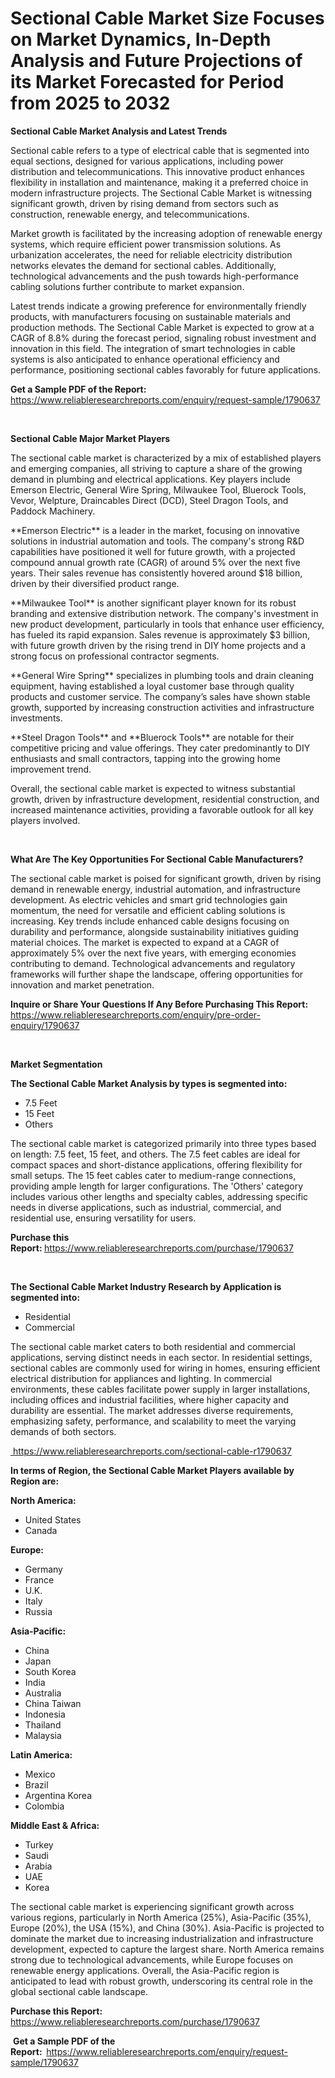 <p><h1>Sectional Cable Market Size Focuses on Market Dynamics, In-Depth Analysis and Future Projections of its Market Forecasted for Period from 2025 to 2032</h1></p><p><strong>Sectional Cable Market Analysis and Latest Trends</strong></p>
<p><p>Sectional cable refers to a type of electrical cable that is segmented into equal sections, designed for various applications, including power distribution and telecommunications. This innovative product enhances flexibility in installation and maintenance, making it a preferred choice in modern infrastructure projects. The Sectional Cable Market is witnessing significant growth, driven by rising demand from sectors such as construction, renewable energy, and telecommunications. </p><p>Market growth is facilitated by the increasing adoption of renewable energy systems, which require efficient power transmission solutions. As urbanization accelerates, the need for reliable electricity distribution networks elevates the demand for sectional cables. Additionally, technological advancements and the push towards high-performance cabling solutions further contribute to market expansion.</p><p>Latest trends indicate a growing preference for environmentally friendly products, with manufacturers focusing on sustainable materials and production methods. The Sectional Cable Market is expected to grow at a CAGR of 8.8% during the forecast period, signaling robust investment and innovation in this field. The integration of smart technologies in cable systems is also anticipated to enhance operational efficiency and performance, positioning sectional cables favorably for future applications.</p></p>
<p><strong>Get a Sample PDF of the Report:&nbsp;</strong> <a href="https://www.reliableresearchreports.com/enquiry/request-sample/1790637?utm_campaign=48&utm_medium=2&utm_source=Github&utm_content=ia&utm_term=16042025&utm_id=sectional-cable">https://www.reliableresearchreports.com/enquiry/request-sample/1790637</a></p>
<p>&nbsp;</p>
<p><strong>Sectional Cable Major Market Players</strong></p>
<p><p>The sectional cable market is characterized by a mix of established players and emerging companies, all striving to capture a share of the growing demand in plumbing and electrical applications. Key players include Emerson Electric, General Wire Spring, Milwaukee Tool, Bluerock Tools, Vevor, Welpture, Draincables Direct (DCD), Steel Dragon Tools, and Paddock Machinery.</p><p>**Emerson Electric** is a leader in the market, focusing on innovative solutions in industrial automation and tools. The company's strong R&D capabilities have positioned it well for future growth, with a projected compound annual growth rate (CAGR) of around 5% over the next five years. Their sales revenue has consistently hovered around $18 billion, driven by their diversified product range.</p><p>**Milwaukee Tool** is another significant player known for its robust branding and extensive distribution network. The company's investment in new product development, particularly in tools that enhance user efficiency, has fueled its rapid expansion. Sales revenue is approximately $3 billion, with future growth driven by the rising trend in DIY home projects and a strong focus on professional contractor segments.</p><p>**General Wire Spring** specializes in plumbing tools and drain cleaning equipment, having established a loyal customer base through quality products and customer service. The company’s sales have shown stable growth, supported by increasing construction activities and infrastructure investments. </p><p>**Steel Dragon Tools** and **Bluerock Tools** are notable for their competitive pricing and value offerings. They cater predominantly to DIY enthusiasts and small contractors, tapping into the growing home improvement trend.</p><p>Overall, the sectional cable market is expected to witness substantial growth, driven by infrastructure development, residential construction, and increased maintenance activities, providing a favorable outlook for all key players involved.</p></p>
<p>&nbsp;</p>
<p><strong>What Are The Key Opportunities For Sectional Cable Manufacturers?</strong></p>
<p><p>The sectional cable market is poised for significant growth, driven by rising demand in renewable energy, industrial automation, and infrastructure development. As electric vehicles and smart grid technologies gain momentum, the need for versatile and efficient cabling solutions is increasing. Key trends include enhanced cable designs focusing on durability and performance, alongside sustainability initiatives guiding material choices. The market is expected to expand at a CAGR of approximately 5% over the next five years, with emerging economies contributing to demand. Technological advancements and regulatory frameworks will further shape the landscape, offering opportunities for innovation and market penetration.</p></p>
<p><strong>Inquire or Share Your Questions If Any Before Purchasing This Report:</strong> <a href="https://www.reliableresearchreports.com/enquiry/pre-order-enquiry/1790637?utm_campaign=48&utm_medium=2&utm_source=Github&utm_content=ia&utm_term=16042025&utm_id=sectional-cable">https://www.reliableresearchreports.com/enquiry/pre-order-enquiry/1790637</a></p>
<p>&nbsp;</p>
<p><strong>Market Segmentation</strong></p>
<p><strong>The Sectional Cable Market Analysis by types is segmented into:</strong></p>
<p><ul><li>7.5 Feet</li><li>15 Feet</li><li>Others</li></ul></p>
<p><p>The sectional cable market is categorized primarily into three types based on length: 7.5 feet, 15 feet, and others. The 7.5 feet cables are ideal for compact spaces and short-distance applications, offering flexibility for small setups. The 15 feet cables cater to medium-range connections, providing ample length for larger configurations. The 'Others' category includes various other lengths and specialty cables, addressing specific needs in diverse applications, such as industrial, commercial, and residential use, ensuring versatility for users.</p></p>
<p><strong>Purchase this Report:&nbsp;</strong><a href="https://www.reliableresearchreports.com/purchase/1790637?utm_campaign=48&utm_medium=2&utm_source=Github&utm_content=ia&utm_term=16042025&utm_id=sectional-cable">https://www.reliableresearchreports.com/purchase/1790637</a></p>
<p>&nbsp;</p>
<p><strong>The Sectional Cable Market Industry Research by Application is segmented into:</strong></p>
<p><ul><li>Residential</li><li>Commercial</li></ul></p>
<p><p>The sectional cable market caters to both residential and commercial applications, serving distinct needs in each sector. In residential settings, sectional cables are commonly used for wiring in homes, ensuring efficient electrical distribution for appliances and lighting. In commercial environments, these cables facilitate power supply in larger installations, including offices and industrial facilities, where higher capacity and durability are essential. The market addresses diverse requirements, emphasizing safety, performance, and scalability to meet the varying demands of both sectors.</p></p>
<p><a href="https://www.reliableresearchreports.com/sectional-cable-r1790637?utm_campaign=48&utm_medium=2&utm_source=Github&utm_content=ia&utm_term=16042025&utm_id=sectional-cable">&nbsp;https://www.reliableresearchreports.com/sectional-cable-r1790637</a></p>
<p><strong>In terms of Region, the Sectional Cable Market Players available by Region are:</strong></p>
<p>
    <p> <strong> North America: </strong>
        <ul>
            <li>United States</li>
            <li>Canada</li>
        </ul>
        </p> 
    <p> <strong> Europe: </strong>
        <ul>
            <li>Germany</li>
            <li>France</li>
            <li>U.K.</li>
            <li>Italy</li>
            <li>Russia</li>
        </ul>
        </p> 
    <p> <strong> Asia-Pacific: </strong>
        <ul>
            <li>China</li>
            <li>Japan</li>
            <li>South Korea</li>
            <li>India</li>
            <li>Australia</li>
            <li>China Taiwan</li>
            <li>Indonesia</li>
            <li>Thailand</li>
            <li>Malaysia</li>
        </ul>
        </p> 
    <p> <strong> Latin America: </strong>
        <ul>
            <li>Mexico</li>
            <li>Brazil</li>
            <li>Argentina Korea</li>
            <li>Colombia</li>
        </ul>
        </p> 
    <p> <strong> Middle East & Africa: </strong>
        <ul>
            <li>Turkey</li>
            <li>Saudi</li>
            <li>Arabia</li>
            <li>UAE</li>
            <li>Korea</li>
        </ul>
    </p>
    </p>
<p><p>The sectional cable market is experiencing significant growth across various regions, particularly in North America (25%), Asia-Pacific (35%), Europe (20%), the USA (15%), and China (30%). Asia-Pacific is projected to dominate the market due to increasing industrialization and infrastructure development, expected to capture the largest share. North America remains strong due to technological advancements, while Europe focuses on renewable energy applications. Overall, the Asia-Pacific region is anticipated to lead with robust growth, underscoring its central role in the global sectional cable landscape.</p></p>
<p><strong>Purchase this Report: </strong><a href="https://www.reliableresearchreports.com/purchase/1790637?utm_campaign=48&utm_medium=2&utm_source=Github&utm_content=ia&utm_term=16042025&utm_id=sectional-cable">https://www.reliableresearchreports.com/purchase/1790637</a></p>
<p>&nbsp;<strong>Get a Sample PDF of the Report:&nbsp;&nbsp;</strong><a href="https://www.reliableresearchreports.com/enquiry/request-sample/1790637?utm_campaign=48&utm_medium=2&utm_source=Github&utm_content=ia&utm_term=16042025&utm_id=sectional-cable">https://www.reliableresearchreports.com/enquiry/request-sample/1790637</a></p>
<p><strong></strong></p>
<p><p></p><p></p><p></p></p>